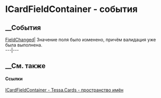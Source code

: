 # ICardFieldContainer - события
##  __События
[FieldChanged](E_Tessa_Cards_ICardFieldContainer_FieldChanged.htm)| Значение
поля было изменено, причём валидация уже была выполнена.  
---|---  
##  __См. также
#### Ссылки
[ICardFieldContainer - ](T_Tessa_Cards_ICardFieldContainer.htm)
[Tessa.Cards - пространство имён](N_Tessa_Cards.htm)
